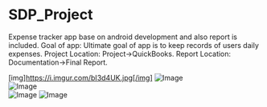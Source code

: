 # SDP_Project
Expense tracker app base on android development and also report is included.
Goal of app: 
Ultimate goal of app is to keep records of users daily expenses.
Project Location:
Project->QuickBooks.
Report Location:
Documentation->Final Report.

[img]https://i.imgur.com/bI3d4UK.jpg[/img]
![Image](https://imgur.com/KqJaEN0)   
![Image](https://imgur.com/qJk9fvK)   
![Image](https://imgur.com/TAsj2aY)
![Image](https://imgur.com/zXlqfHY)
